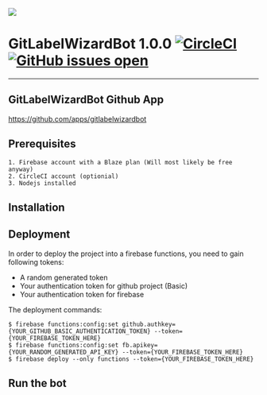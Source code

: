 ![](https://i.gyazo.com/0839e2c4186caee4f3ba67227bf2f5ea.png)


# GitLabelWizardBot 1.0.0 [![CircleCI](https://circleci.com/gh/prolike/GitLabelWizard/tree/master.svg?style=svg)](https://circleci.com/gh/prolike/GitLabelWizard/tree/master) [![GitHub issues open](https://img.shields.io/github/issues/Prolike/gitlabelwizard.svg?maxAge=2592000)](https://github.com/prolike/GitLabelWizard/issues)
---



## GitLabelWizardBot Github App
https://github.com/apps/gitlabelwizardbot


## Prerequisites
```
1. Firebase account with a Blaze plan (Will most likely be free anyway)
2. CircleCI account (optionial)
3. Nodejs installed
``` 
## Installation

## Deployment
In order to deploy the project into a firebase functions, you need to gain following tokens:
- A random generated token
- Your authentication token for github project (Basic)
- Your authentication token for firebase

The deployment commands: 
```
$ firebase functions:config:set github.authkey={YOUR_GITHUB_BASIC_AUTHENTICATION_TOKEN} --token={YOUR_FIREBASE_TOKEN_HERE}
$ firebase functions:config:set fb.apikey={YOUR_RANDOM_GENERATED_API_KEY} --token={YOUR_FIREBASE_TOKEN_HERE}
$ firebase deploy --only functions --token={YOUR_FIREBASE_TOKEN_HERE}
```

## Run the bot

